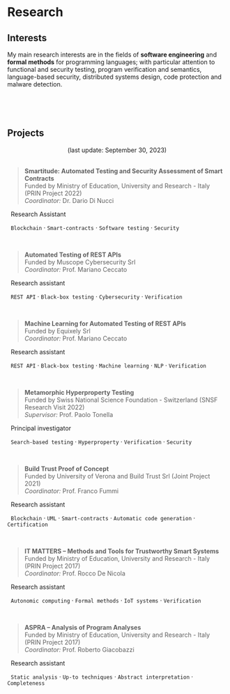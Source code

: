 # Research


## Interests

My main research interests are in the fields of **software engineering** and **formal methods** for programming languages; with particular attention to functional and security testing, program verification and semantics, language-based security, distributed systems design, code protection and malware detection.

<img src="" id="kwimg">

<br><br>

## Projects

<center> (last update: September 30, 2023) </center>

<br>

> **Smartitude: Automated Testing and Security Assessment of Smart Contracts** <br> Funded by Ministry of Education, University and Research - Italy (PRIN Project 2022) <br> *Coordinator:* Dr. Dario Di Nucci

<i class="fas fa-pencil-ruler"></i> &nbsp; Research Assistant

<i class="fas fa-tags"></i> &nbsp; `Blockchain` &middot; `Smart-contracts` &middot; `Software testing` &middot; `Security`

<br>

> **Automated Testing of REST APIs** &nbsp; <a href="https://www.di.univr.it/?ent=progetto&id=5909&lang=en" target="_blank" rel="noopener noreferrer"><i class="fas fa-link"></i></a> <br> Funded by Muscope Cybersecurity Srl <br> *Coordinator:* Prof. Mariano Ceccato

<i class="fas fa-pencil-ruler"></i> &nbsp; Research assistant

<i class="fas fa-tags"></i> &nbsp; `REST API` &middot; `Black-box testing` &middot; `Cybersecurity` &middot; `Verification`

<br>

> **Machine Learning for Automated Testing of REST APIs** &nbsp; <a href="https://www.di.univr.it/?ent=progetto&id=5905&lang=en" target="_blank" rel="noopener noreferrer"><i class="fas fa-link"></i></a> <br> Funded by Equixely Srl <br> *Coordinator:* Prof. Mariano Ceccato

<i class="fas fa-pencil-ruler"></i> &nbsp; Research assistant

<i class="fas fa-tags"></i> &nbsp; `REST API` &middot; `Black-box testing` &middot; `Machine learning` &middot; `NLP` &middot; `Verification`

<br>

> **Metamorphic Hyperproperty Testing** <br> Funded by Swiss National Science Foundation - Switzerland (SNSF Research Visit 2022) <br> *Supervisor:* Prof. Paolo Tonella

<i class="fas fa-pencil-ruler"></i> &nbsp; Principal investigator

<i class="fas fa-tags"></i> &nbsp; `Search-based testing` &middot; `Hyperproperty` &middot; `Verification` &middot; `Security`

<br>

> **Build Trust Proof of Concept** &nbsp; <a href="https://www.di.univr.it/?ent=progetto&id=5648&lang=en" target="_blank" rel="noopener noreferrer"><i class="fas fa-link"></i></a> <br> Funded by University of Verona and Build Trust Srl (Joint Project 2021) <br> *Coordinator:* Prof. Franco Fummi

<i class="fas fa-pencil-ruler"></i> &nbsp; Research assistant

<i class="fas fa-tags"></i> &nbsp; `Blockchain` &middot; `UML` &middot; `Smart-contracts` &middot; `Automatic code generation` &middot; `Certification`

<br>

> **IT MATTERS – Methods and Tools for Trustworthy Smart Systems** &nbsp; <a href="http://itmatters.imtlucca.it" target="_blank" rel="noopener noreferrer"><i class="fas fa-link"></i></a> <br> Funded by Ministry of Education, University and Research - Italy (PRIN Project 2017) <br> *Coordinator:* Prof. Rocco De Nicola

<i class="fas fa-pencil-ruler"></i> &nbsp; Research assistant

<i class="fas fa-tags"></i> &nbsp; `Autonomic computing` &middot; `Formal methods` &middot; `IoT systems` &middot; `Verification`

<br>

> **ASPRA – Analysis of Program Analyses** <br> Funded by Ministry of Education, University and Research - Italy (PRIN Project 2017) <br> *Coordinator:* Prof. Roberto Giacobazzi

<i class="fas fa-pencil-ruler"></i> &nbsp; Research assistant

<i class="fas fa-tags"></i> &nbsp; `Static analysis` &middot; `Up-to techniques` &middot; `Abstract interpretation` &middot; `Completeness`

<br>

